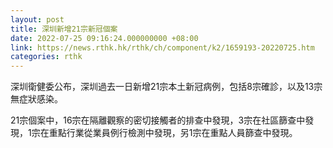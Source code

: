 ```yaml
---
layout: post
title: 深圳新增21宗新冠個案
date: 2022-07-25 09:16:24.000000000 +08:00
link: https://news.rthk.hk/rthk/ch/component/k2/1659193-20220725.htm
categories: rthk
---
```


深圳衛健委公布，深圳過去一日新增21宗本土新冠病例，包括8宗確診，以及13宗無症狀感染。

21宗個案中，16宗在隔離觀察的密切接觸者的排查中發現，3宗在社區篩查中發現，1宗在重點行業從業員例行檢測中發現，另1宗在重點人員篩查中發現。
